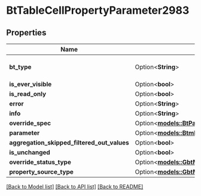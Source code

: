 # BtTableCellPropertyParameter2983

## Properties

Name | Type | Description | Notes
------------ | ------------- | ------------- | -------------
**bt_type** | Option<**String**> | Type of JSON object. | [optional]
**is_ever_visible** | Option<**bool**> |  | [optional]
**is_read_only** | Option<**bool**> |  | [optional]
**error** | Option<**String**> |  | [optional]
**info** | Option<**String**> |  | [optional]
**override_spec** | Option<[**models::BtParameterSpec6**](BTParameterSpec-6.md)> |  | [optional]
**parameter** | Option<[**models::BtmParameter1**](BTMParameter-1.md)> |  | [optional]
**aggregation_skipped_filtered_out_values** | Option<**bool**> |  | [optional]
**is_unchanged** | Option<**bool**> |  | [optional]
**override_status_type** | Option<[**models::GbtMetadataOverrideStatusType**](GBTMetadataOverrideStatusType.md)> |  | [optional]
**property_source_type** | Option<[**models::GbtMetadataSourceType**](GBTMetadataSourceType.md)> |  | [optional]

[[Back to Model list]](../README.md#documentation-for-models) [[Back to API list]](../README.md#documentation-for-api-endpoints) [[Back to README]](../README.md)


